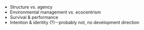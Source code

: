 * Structure vs. agency
* Environmental management vs. ecocentrism
* Survival & performance
* Intention & identity (?)--probably not, no development direction